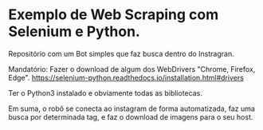 # Exemplo de Web Scraping com Selenium e Python.

Repositório com um Bot simples que faz busca dentro do Instragran.

Mandatório: Fazer o download de algum dos WebDrivers "Chrome, Firefox, Edge". 
https://selenium-python.readthedocs.io/installation.html#drivers

Ter o Python3 instalado e obviamente todas as bibliotecas.

Em suma, o robô se conecta ao instagram de forma automatizada, faz uma busca por determinada tag, e faz o download de imagens para o seu host.
